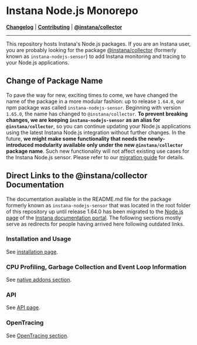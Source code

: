 # Instana Node.js Monorepo

**[Changelog](CHANGELOG.md)** |
**[Contributing](CONTRIBUTING.md)** |
**[@instana/collector](packages/collector/README.md)**

---

This repository hosts Instana's Node.js packages. If you are an Instana user, you are probably looking for the package [@instana/collector](packages/collector/README.md) (formerly known as `instana-nodejs-sensor`) to add Instana monitoring and tracing to your Node.js applications.

## Change of Package Name

To pave the way for new, exciting times to come, we have changed the name of the package in a more modular fashion: up to release `1.64.0`, our npm package was called `instana-nodejs-sensor`. Beginning with version `1.65.0`, the name has changed to `@instana/collector`. **To prevent breaking changes, we are keeping `instana-nodejs-sensor` as an alias for `@instana/collector`**, so you can continue updating your Node.js applications using the latest Instana Node.js integration without further changes. In the future, **we might make some functionality that needs the newly-introduced modularity available only under the new `@instana/collector` package name**. Such new functionality will not affect existing use cases for the Instana Node.js sensor. Please refer to our [migration guide](https://docs.instana.io/ecosystem/node-js/installation/#change-of-package-name) for details.

## Direct Links to the @instana/collector Documentation

The documentation available in the README.md file for the package formerly known as `instana-nodejs-sensor` that was located in the root folder of this repository up until release 1.64.0 has been migrated to the [Node.js page](https://docs.instana.io/ecosystem/node-js/) of the [Instana documentation portal](https://docs.instana.io/). The following sections mostly serve as redirects for people having arrived here following outdated links.

### Installation and Usage

See [installation page](https://docs.instana.io/ecosystem/node-js/installation/).

### CPU Profiling, Garbage Collection and Event Loop Information

See [native addons section](https://docs.instana.io/ecosystem/node-js/installation/#native-addons).

### API

See [API page](https://docs.instana.io/ecosystem/node-js/api/).

### OpenTracing

See [OpenTracing section](https://docs.instana.io/ecosystem/node-js/api/#opentracing-integration).

